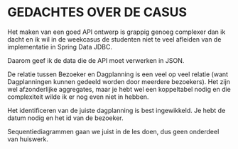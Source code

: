 # GEDACHTES OVER DE CASUS

Het maken van een goed API ontwerp is grappig genoeg complexer dan ik dacht en ik wil in de weekcasus de studenten niet te veel afleiden van de implementatie in Spring Data JDBC. 

Daarom geef ik de data die de API moet verwerken in JSON.

De relatie tussen Bezoeker en Dagplanning is een veel op veel relatie (want Dagplanningen kunnen gedeeld worden door meerdere bezoekers). Het zijn wel afzonderlijke aggregates, maar je hebt wel een koppeltabel nodig en die complexiteit wilde ik er nog even niet in hebben.

Het identificeren van de juiste dagplanning is best ingewikkeld. Je hebt de datum nodig en het id van de bezoeker. 

Sequentiediagrammen gaan we juist in de les doen, dus geen onderdeel van huiswerk.